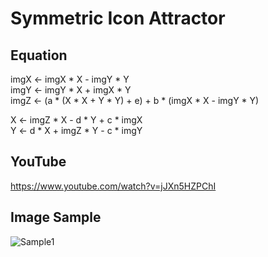 # Symmetric Icon Attractor

## Equation
imgX <- imgX * X - imgY * Y  
imgY <- imgY * X + imgX * Y  
imgZ <- (a * (X * X + Y * Y) + e) + b * (imgX * X - imgY * Y)  
  
X <- imgZ * X - d * Y + c * imgX  
Y <- d * X + imgZ * Y - c * imgY  

## YouTube
https://www.youtube.com/watch?v=jJXn5HZPChI

## Image Sample
![Sample1](https://user-images.githubusercontent.com/36861752/85934737-5425a000-b922-11ea-953a-c980fad09958.png)
